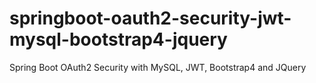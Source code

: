 # springboot-oauth2-security-jwt-mysql-bootstrap4-jquery
Spring Boot OAuth2 Security with MySQL, JWT, Bootstrap4 and JQuery
